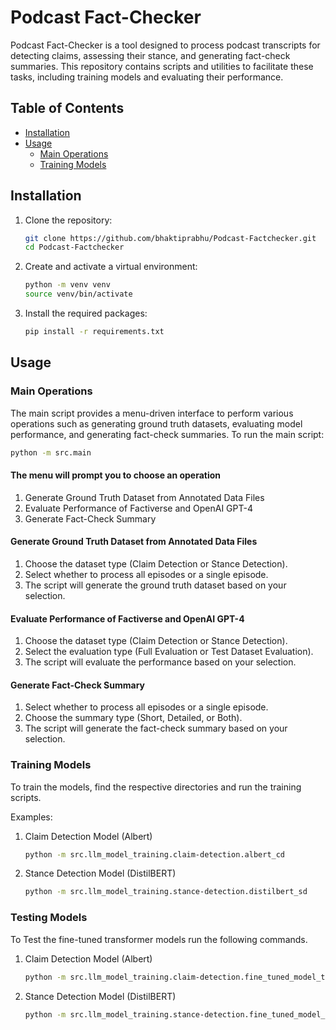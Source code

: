 # Podcast Fact-Checker

Podcast Fact-Checker is a tool designed to process podcast transcripts for detecting claims, assessing their stance, and generating fact-check summaries. This repository contains scripts and utilities to facilitate these tasks, including training models and evaluating their performance.

## Table of Contents

- [Installation](#installation)
- [Usage](#usage)
  - [Main Operations](#main-operations)
  - [Training Models](#training-models)

## Installation

1. Clone the repository:

    ```bash
    git clone https://github.com/bhaktiprabhu/Podcast-Factchecker.git
    cd Podcast-Factchecker
    ```

2. Create and activate a virtual environment:

    ```bash
    python -m venv venv
    source venv/bin/activate
    ```

3. Install the required packages:

    ```bash
    pip install -r requirements.txt
    ```

## Usage

### Main Operations

The main script provides a menu-driven interface to perform various operations such as generating ground truth datasets, evaluating model performance, and generating fact-check summaries. To run the main script:

```bash
python -m src.main
```

#### The menu will prompt you to choose an operation

1. Generate Ground Truth Dataset from Annotated Data Files
2. Evaluate Performance of Factiverse and OpenAI GPT-4
3. Generate Fact-Check Summary

#### Generate Ground Truth Dataset from Annotated Data Files

1. Choose the dataset type (Claim Detection or Stance Detection).
2. Select whether to process all episodes or a single episode.
3. The script will generate the ground truth dataset based on your selection.

#### Evaluate Performance of Factiverse and OpenAI GPT-4

1. Choose the dataset type (Claim Detection or Stance Detection).
2. Select the evaluation type (Full Evaluation or Test Dataset Evaluation).
3. The script will evaluate the performance based on your selection.

#### Generate Fact-Check Summary

1. Select whether to process all episodes or a single episode.
2. Choose the summary type (Short, Detailed, or Both).
3. The script will generate the fact-check summary based on your selection.

### Training Models

To train the models, find the respective directories and run the training scripts.

Examples:

1. Claim Detection Model (Albert)

    ```bash
    python -m src.llm_model_training.claim-detection.albert_cd
    ```

2. Stance Detection Model (DistilBERT)

    ```bash
    python -m src.llm_model_training.stance-detection.distilbert_sd
    ```

### Testing Models

To Test the fine-tuned transformer models run the following commands.

1. Claim Detection Model (Albert)

    ```bash
    python -m src.llm_model_training.claim-detection.fine_tuned_model_testing_cd
    ```

2. Stance Detection Model (DistilBERT)

    ```bash
    python -m src.llm_model_training.stance-detection.fine_tuned_model_testing_sd
    ```
